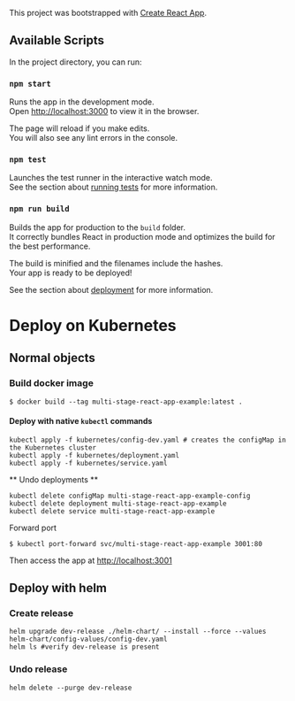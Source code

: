 This project was bootstrapped with [Create React App](https://github.com/facebook/create-react-app).

## Available Scripts

In the project directory, you can run:

### `npm start`

Runs the app in the development mode.<br>
Open [http://localhost:3000](http://localhost:3000) to view it in the browser.

The page will reload if you make edits.<br>
You will also see any lint errors in the console.

### `npm test`

Launches the test runner in the interactive watch mode.<br>
See the section about [running tests](https://facebook.github.io/create-react-app/docs/running-tests) for more information.

### `npm run build`

Builds the app for production to the `build` folder.<br>
It correctly bundles React in production mode and optimizes the build for the best performance.

The build is minified and the filenames include the hashes.<br>
Your app is ready to be deployed!

See the section about [deployment](https://facebook.github.io/create-react-app/docs/deployment) for more information.


# Deploy on Kubernetes

## Normal objects

### Build docker image
```
$ docker build --tag multi-stage-react-app-example:latest .
```

#### Deploy with native `kubectl` commands
```
kubectl apply -f kubernetes/config-dev.yaml # creates the configMap in the Kubernetes cluster
kubectl apply -f kubernetes/deployment.yaml
kubectl apply -f kubernetes/service.yaml
```

** Undo deployments ** 

```
kubectl delete configMap multi-stage-react-app-example-config
kubectl delete deployment multi-stage-react-app-example
kubectl delete service multi-stage-react-app-example
```

Forward port 

```
$ kubectl port-forward svc/multi-stage-react-app-example 3001:80
```

Then access the app at [http://localhost:3001](http://localhost:3001)

## Deploy with helm

### Create release
```
helm upgrade dev-release ./helm-chart/ --install --force --values helm-chart/config-values/config-dev.yaml
helm ls #verify dev-release is present
```


### Undo release

```
helm delete --purge dev-release
```
